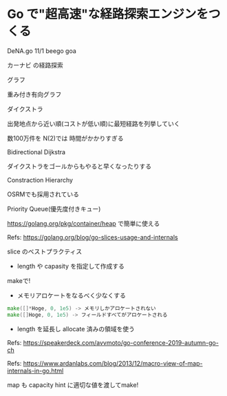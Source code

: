 # Go で"超高速"な経路探索エンジンをつくる

DeNA.go 11/1 beego goa

カーナビ の経路探索

グラフ

重み付き有向グラフ

ダイクストラ

出発地点から近い順(コストが低い順)に最短経路を列挙していく

数100万件を N(2)では 時間がかかりすぎる

Bidirectional Dijkstra

ダイクストラをゴールからもやると早くなったりする

Constraction Hierarchy

OSRMでも採用されている

Priority Queue(優先度付きキュー)

<https://golang.org/pkg/container/heap> で簡単に使える

Refs: <https://golang.org/blog/go-slices-usage-and-internals>

slice のベストプラクティス

- length や capasity を指定して作成する

makeで!

- メモリアロケートをなるべく少なくする

```go
make([]*Hoge, 0, 1e5) -> メモリしかアロケートされない
make([]Hoge, 0, 1e5) -> フィールドすべてがアロケートされる
```

- length を延長し allocate 済みの領域を使う

Refs: <https://speakerdeck.com/avvmoto/go-conference-2019-autumn-go-ch>

Refs: <https://www.ardanlabs.com/blog/2013/12/macro-view-of-map-internals-in-go.html>

map も capacity hint に適切な値を渡してmake!
